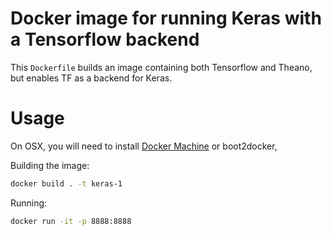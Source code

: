 # Docker image for running Keras with a Tensorflow backend

This `Dockerfile` builds an image containing both Tensorflow and Theano, but
enables TF as a backend for Keras.

# Usage

On OSX, you will need to install [Docker Machine](https://docs.docker.com/machine/) or boot2docker,

Building the image:
```bash
docker build . -t keras-1
```

Running:

```bash
docker run -it -p 8888:8888
```
